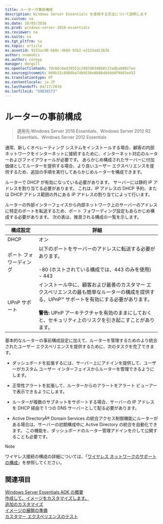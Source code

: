```yaml
---
title: ルーターの事前構成
description: Windows Server Essentials を使用する方法について説明します
ms.custom: na
ms.date: 10/03/2016
ms.prod: windows-server-2016-essentials
ms.reviewer: na
ms.suite: na
ms.tgt_pltfrm: na
ms.topic: article
ms.assetid: 9153ac90-bb0c-4b8d-93b2-e2121ed13636
author: nnamuhcs
ms.author: coreyp
manager: dongill
ms.openlocfilehash: 7dc66c8a439552c2087d0348b0115adba04027ee
ms.sourcegitcommit: 0d0b32c8986ba7db9536e0b8648d4ddf9b03e452
ms.translationtype: HT
ms.contentlocale: ja-JP
ms.lasthandoff: 04/17/2019
ms.locfileid: "59838573"
---
```

# <a name="preconfiguring-a-router"></a>ルーターの事前構成

>適用先:Windows Server 2016 Essentials、Windows Server 2012 R2 Essentials、Windows Server 2012 Essentials

通常、新しくオペレーティング システムをインストールする場合、顧客の内部ネットワークをインターネットに接続するために、インターネット対応のルーターおよびファイアウォールが必要です。 あらかじめ構成されたサーバーに付加価値としてルーターを提供する場合、より良いユーザー エクスペリエンスを提供するため、追加の手順を実行してあらかじめルーターを構成できます。  
  
 ルーターで DHCP が有効になっている必要があります。 サーバーには静的 IP アドレスを割り当てる必要があります。 これは、IP アドレスの DHCP 予約、または DHCP アドレス範囲の外にある IP アドレスの割り当てによって行います。  
  
 ルーターの外部インターフェイスから内部ネットワーク上のサーバーのアドレスに特定のポートを転送するため、ポート フォワーディング設定もあらかじめ構成する必要があります。 次の表は、推奨される構成の一覧を示します。  
  
|構成設定|詳細|  
|---------------------------|-------------|  
|DHCP|オン|  
|ポート フォワーディング|以下のポートをサーバーのアドレスに転送する必要があります。<br /><br /> -80 (ホストされている構成では、443 のみを使用)<br />-   443|  
|UPnP サポート|インストール中に、顧客および最善のカスタマー エクスペリエンスの最も簡単なルーターの構成を提供する、UPnP™ サポートを有効にする必要があります。<br /><br /> **警告:** UPnP アーキテクチャを有効のままにしておくと、セキュリティ上のリスクを引き起こすことがあります。|  
  
 基本的なルーターの事前構成設定に加えて、ルーターを管理するためのより統合されたユーザー エクスペリエンスを提供するために、次のタスクを完了できます。  
  
-   ダッシュボードを拡張するには、サーバー上にアドインを提供して、ユーザーがカスタム ユーザー インターフェイスからルーターを管理できるようにします。  
  
-   正常性アラートを拡張して、ルーターからのアラートをアラート ビューアーで表示できるようにします。  
  
-   ルーターが複数のサブネットをサポートする場合、サーバーの IP アドレスを DHCP 経由で 1 つの DNS サーバーとして配る必要があります。  
  
-   Active DirectoryÂ® Domain Services の統合アクセス制御機能にルーターがある場合は、サーバーの初期構成中に Active Directory の統合を自動化できます。 この機能を、ダッシュボードのルーター管理アドインを介して公開することも必要です。  
  
> [!NOTE]
>  ワイヤレス接続の構成の詳細については、「[ワイヤレス ネットワークのサポートの構成](Configure-Support-for-a-Wireless-Network.md)」を参照してください。  
  
## <a name="see-also"></a>関連項目  
 [Windows Server Essentials ADK の概要](Getting-Started-with-the-Windows-Server-Essentials-ADK.md)   
 [作成して、イメージをカスタマイズします。](Creating-and-Customizing-the-Image.md)   
 [追加のカスタマイズ](Additional-Customizations.md)   
 [イメージの展開の準備](Preparing-the-Image-for-Deployment.md)   
 [カスタマー エクスペリエンスのテスト](Testing-the-Customer-Experience.md)